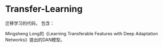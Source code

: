 # Transfer-Learning
迁移学习的代码，
包含：

Mingsheng Long的《Learning Transferable Features with Deep Adaptation Networks》提出的DAN模型。
